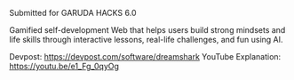 Submitted for GARUDA HACKS 6.0

Gamified self-development Web that helps users build strong mindsets and life skills through interactive lessons, real-life challenges, and fun using AI.

Devpost: https://devpost.com/software/dreamshark
YouTube Explanation: https://youtu.be/e1_Fg_0qyOg
